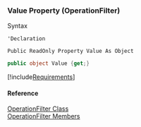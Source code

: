 ﻿### Value Property (OperationFilter)

Syntax

```vbnet
'Declaration

Public ReadOnly Property Value As Object
```

```csharp
public object Value {get;}
```

[!include[Requirements](../partials/requirements.md)]

#### Reference

[OperationFilter Class](fcSDK~FChoice.Foundation.Filters.OperationFilter.md)  
[OperationFilter Members](fcSDK~FChoice.Foundation.Filters.OperationFilter_members.md)